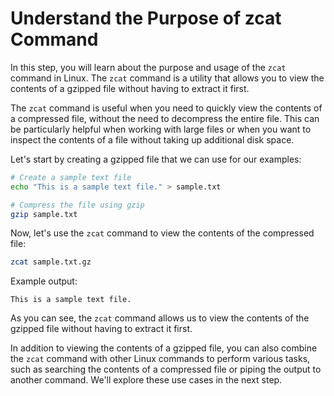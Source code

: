 # Understand the Purpose of zcat Command

In this step, you will learn about the purpose and usage of the `zcat` command in Linux. The `zcat` command is a utility that allows you to view the contents of a gzipped file without having to extract it first.

The `zcat` command is useful when you need to quickly view the contents of a compressed file, without the need to decompress the entire file. This can be particularly helpful when working with large files or when you want to inspect the contents of a file without taking up additional disk space.

Let's start by creating a gzipped file that we can use for our examples:

```bash
# Create a sample text file
echo "This is a sample text file." > sample.txt

# Compress the file using gzip
gzip sample.txt
```

Now, let's use the `zcat` command to view the contents of the compressed file:

```bash
zcat sample.txt.gz
```

Example output:

```
This is a sample text file.
```

As you can see, the `zcat` command allows us to view the contents of the gzipped file without having to extract it first.

In addition to viewing the contents of a gzipped file, you can also combine the `zcat` command with other Linux commands to perform various tasks, such as searching the contents of a compressed file or piping the output to another command. We'll explore these use cases in the next step.

